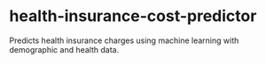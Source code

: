 # health-insurance-cost-predictor
Predicts health insurance charges using machine learning with demographic and health data.

